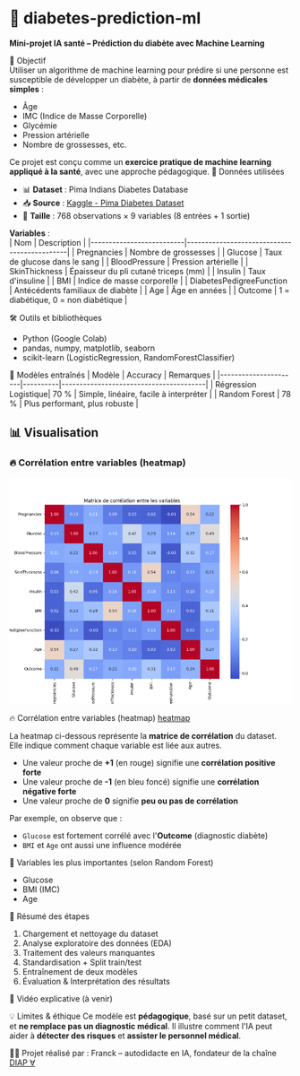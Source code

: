 # 🧠 diabetes-prediction-ml  
**Mini-projet IA santé – Prédiction du diabète avec Machine Learning**

🎯 Objectif  
Utiliser un algorithme de machine learning pour prédire si une personne est susceptible de développer un diabète, à partir de **données médicales simples** :  
- Âge  
- IMC (Indice de Masse Corporelle)  
- Glycémie  
- Pression artérielle  
- Nombre de grossesses, etc.

Ce projet est conçu comme un **exercice pratique de machine learning appliqué à la santé**, avec une approche pédagogique.
🧪 Données utilisées
- 📊 **Dataset** : Pima Indians Diabetes Database  
- 📥 **Source** : [Kaggle - Pima Diabetes Dataset](https://www.kaggle.com/datasets/uciml/pima-indians-diabetes-database)  
- 📌 **Taille** : 768 observations × 9 variables (8 entrées + 1 sortie)

**Variables** :  
| Nom                      | Description                                 |
|--------------------------|---------------------------------------------|
| Pregnancies              | Nombre de grossesses                        |
| Glucose                  | Taux de glucose dans le sang                |
| BloodPressure            | Pression artérielle                         |
| SkinThickness            | Épaisseur du pli cutané triceps (mm)        |
| Insulin                  | Taux d'insuline                             |
| BMI                      | Indice de masse corporelle                  |
| DiabetesPedigreeFunction | Antécédents familiaux de diabète            |
| Age                      | Âge en années                               |
| Outcome                  | 1 = diabétique, 0 = non diabétique          |


🛠️ Outils et bibliothèques
- Python (Google Colab)
- pandas, numpy, matplotlib, seaborn
- scikit-learn (LogisticRegression, RandomForestClassifier)

🧠 Modèles entraînés
| Modèle               | Accuracy | Remarques                              |
|----------------------|----------|----------------------------------------|
| Régression Logistique| 70 %     | Simple, linéaire, facile à interpréter |
| Random Forest        | 78 %     | Plus performant, plus robuste          |

## 📊 Visualisation

### 🔥 Corrélation entre variables (heatmap)
![heatmap](heatmap.png)

🔥 Corrélation entre variables (heatmap)
[heatmap](heatmap.png)

La heatmap ci-dessous représente la **matrice de corrélation** du dataset.  
Elle indique comment chaque variable est liée aux autres.  
- Une valeur proche de **+1** (en rouge) signifie une **corrélation positive forte**  
- Une valeur proche de **-1** (en bleu foncé) signifie une **corrélation négative forte**  
- Une valeur proche de **0** signifie **peu ou pas de corrélation**

Par exemple, on observe que :
- `Glucose` est fortement corrélé avec l'**Outcome** (diagnostic diabète)
- `BMI` et `Age` ont aussi une influence modérée

🧬 Variables les plus importantes (selon Random Forest)
- Glucose
- BMI (IMC)
- Age

🧾 Résumé des étapes
1. Chargement et nettoyage du dataset
2. Analyse exploratoire des données (EDA)
3. Traitement des valeurs manquantes
4. Standardisation + Split train/test
5. Entraînement de deux modèles
6. Évaluation & Interprétation des résultats

🎥 Vidéo explicative (à venir)

💡 Limites & éthique
Ce modèle est **pédagogique**, basé sur un petit dataset, et **ne remplace pas un diagnostic médical**. Il illustre comment l'IA peut aider à **détecter des risques** et **assister le personnel médical**.

👨‍🔬 Projet réalisé par :
Franck – autodidacte en IA, fondateur de la chaîne [DIAP ∀](#)  


